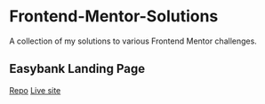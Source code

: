 # Frontend-Mentor-Solutions
A collection of my solutions to various Frontend Mentor challenges.

## Easybank Landing Page
[Repo](https://github.com/matthew-io/frontendmentor-easybank) [Live site](https://relaxed-cray-38b2ff.netlify.app/)
